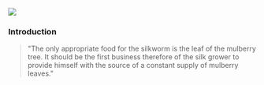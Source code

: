 <a href="https://www.juncture-digital.org"><img src="https://juncture-digital.github.io/juncture/static/images/ve-button.png"></a>

<param ve-config 
       title="Beyond the Silken Shadow: The Mulberry Tree's Metamorphosis and Homecoming"
       source-image="https://upload.wikimedia.org/wikipedia/commons/6/66/Morus_sp._02.jpg"
       banner="https://upload.wikimedia.org/wikipedia/commons/6/66/Morus_sp._02.jpg" 
       height=100
       author="Kate and Viveca"
       layout="vertical">

### Introduction

>"The only appropriate food for the silkworm is the leaf of the mulberry tree. It should be the first business therefore of the silk grower to provide himself with the source of a constant supply of mulberry leaves." 






[^1]:   J. H. Cobb, A Manual Containing Information Respecting the Growth of the Mulberry Tree, with Suitable Directions for the Culture of Silk. In Three Parts (Boston: Carter, Hendee, and Babcock, 1833), 13.